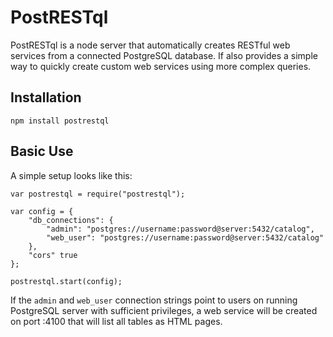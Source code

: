 PostRESTql
==========

PostRESTql is a node server that automatically creates RESTful web services from a connected PostgreSQL database. If also provides a simple way to quickly create custom web services using more complex queries.

## Installation

    npm install postrestql

## Basic Use

A simple setup looks like this:

    var postrestql = require("postrestql");

    var config = {
        "db_connections": {
            "admin": "postgres://username:password@server:5432/catalog",
            "web_user": "postgres://username:password@server:5432/catalog"
        },
        "cors" true
    };

    postrestql.start(config);

If the `admin` and `web_user` connection strings point to users on running PostgreSQL server with sufficient privileges, a web service will be created on port :4100 that will list all tables as HTML pages.
